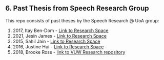 ## 6. Past Thesis from Speech Research Group
This repo consists of past theses by the Speech Research @ UoA group:

1. 2017, Itay Ben-Dom - [Link to Research Space](https://researchspace.auckland.ac.nz/handle/2292/35845)
2. 2021, Jesin James - [Link to Research Space](https://researchspace.auckland.ac.nz/handle/2292/57045)
3. 2015, Sahil Jain - [Link to Research Space](https://researchspace.auckland.ac.nz/handle/2292/27521)
4. 2016, Justine Hui - [Link to Research Space](https://researchspace.auckland.ac.nz/handle/2292/29234)
5. 2018, Brooke Ross - [link to VUW Research repository](https://researcharchive.vuw.ac.nz/handle/10063/7972)
